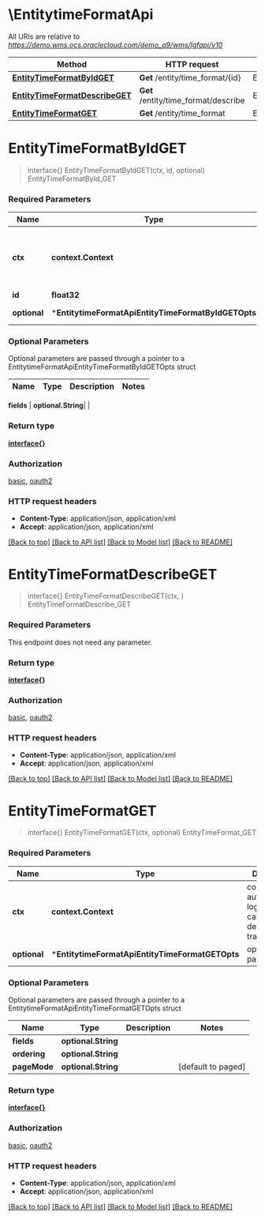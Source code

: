 # \EntitytimeFormatApi

All URIs are relative to *https://demo.wms.ocs.oraclecloud.com/demo_a9/wms/lgfapi/v10*

Method | HTTP request | Description
------------- | ------------- | -------------
[**EntityTimeFormatByIdGET**](EntitytimeFormatApi.md#EntityTimeFormatByIdGET) | **Get** /entity/time_format/{id} | EntityTimeFormatById_GET
[**EntityTimeFormatDescribeGET**](EntitytimeFormatApi.md#EntityTimeFormatDescribeGET) | **Get** /entity/time_format/describe | EntityTimeFormatDescribe_GET
[**EntityTimeFormatGET**](EntitytimeFormatApi.md#EntityTimeFormatGET) | **Get** /entity/time_format | EntityTimeFormat_GET


# **EntityTimeFormatByIdGET**
> interface{} EntityTimeFormatByIdGET(ctx, id, optional)
EntityTimeFormatById_GET



### Required Parameters

Name | Type | Description  | Notes
------------- | ------------- | ------------- | -------------
 **ctx** | **context.Context** | context for authentication, logging, cancellation, deadlines, tracing, etc.
  **id** | **float32**|  | 
 **optional** | ***EntitytimeFormatApiEntityTimeFormatByIdGETOpts** | optional parameters | nil if no parameters

### Optional Parameters
Optional parameters are passed through a pointer to a EntitytimeFormatApiEntityTimeFormatByIdGETOpts struct

Name | Type | Description  | Notes
------------- | ------------- | ------------- | -------------

 **fields** | **optional.String**|  | 

### Return type

[**interface{}**](interface{}.md)

### Authorization

[basic](../README.md#basic), [oauth2](../README.md#oauth2)

### HTTP request headers

 - **Content-Type**: application/json, application/xml
 - **Accept**: application/json, application/xml

[[Back to top]](#) [[Back to API list]](../README.md#documentation-for-api-endpoints) [[Back to Model list]](../README.md#documentation-for-models) [[Back to README]](../README.md)

# **EntityTimeFormatDescribeGET**
> interface{} EntityTimeFormatDescribeGET(ctx, )
EntityTimeFormatDescribe_GET



### Required Parameters
This endpoint does not need any parameter.

### Return type

[**interface{}**](interface{}.md)

### Authorization

[basic](../README.md#basic), [oauth2](../README.md#oauth2)

### HTTP request headers

 - **Content-Type**: application/json, application/xml
 - **Accept**: application/json, application/xml

[[Back to top]](#) [[Back to API list]](../README.md#documentation-for-api-endpoints) [[Back to Model list]](../README.md#documentation-for-models) [[Back to README]](../README.md)

# **EntityTimeFormatGET**
> interface{} EntityTimeFormatGET(ctx, optional)
EntityTimeFormat_GET



### Required Parameters

Name | Type | Description  | Notes
------------- | ------------- | ------------- | -------------
 **ctx** | **context.Context** | context for authentication, logging, cancellation, deadlines, tracing, etc.
 **optional** | ***EntitytimeFormatApiEntityTimeFormatGETOpts** | optional parameters | nil if no parameters

### Optional Parameters
Optional parameters are passed through a pointer to a EntitytimeFormatApiEntityTimeFormatGETOpts struct

Name | Type | Description  | Notes
------------- | ------------- | ------------- | -------------
 **fields** | **optional.String**|  | 
 **ordering** | **optional.String**|  | 
 **pageMode** | **optional.String**|  | [default to paged]

### Return type

[**interface{}**](interface{}.md)

### Authorization

[basic](../README.md#basic), [oauth2](../README.md#oauth2)

### HTTP request headers

 - **Content-Type**: application/json, application/xml
 - **Accept**: application/json, application/xml

[[Back to top]](#) [[Back to API list]](../README.md#documentation-for-api-endpoints) [[Back to Model list]](../README.md#documentation-for-models) [[Back to README]](../README.md)

